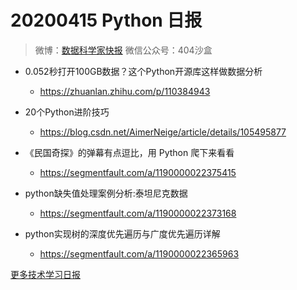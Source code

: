# 20200415 Python 日报
> 微博：[数据科学家快报](https://www.weibo.com/wukehao)
> 微信公众号：404沙盒
- 0.052秒打开100GB数据？这个Python开源库这样做数据分析
  - https://zhuanlan.zhihu.com/p/110384943

- 20个Python进阶技巧
  - https://blog.csdn.net/AimerNeige/article/details/105495877

- 《民国奇探》的弹幕有点逗比，用 Python 爬下来看看
  - https://segmentfault.com/a/1190000022375415

- python缺失值处理案例分析:泰坦尼克数据
  - https://segmentfault.com/a/1190000022373168

- python实现树的深度优先遍历与广度优先遍历详解
  - https://segmentfault.com/a/1190000022365963

  
[更多技术学习日报](https://github.com/KehaoWu/dailypython)
